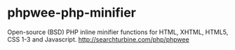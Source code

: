 # phpwee-php-minifier
Open-source (BSD) PHP inline minifier functions for HTML, XHTML, HTML5, CSS 1-3 and Javascript.   http://searchturbine.com/php/phpwee
